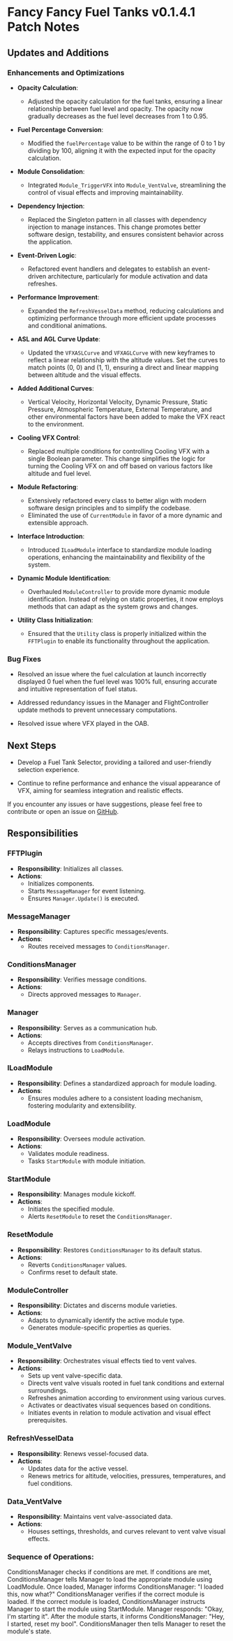 # Fancy Fancy Fuel Tanks v0.1.4.1 Patch Notes

## Updates and Additions

### Enhancements and Optimizations

- **Opacity Calculation**: 
  - Adjusted the opacity calculation for the fuel tanks, ensuring a linear relationship between fuel level and opacity. The opacity now gradually decreases as the fuel level decreases from 1 to 0.95.

- **Fuel Percentage Conversion**: 
  - Modified the `fuelPercentage` value to be within the range of 0 to 1 by dividing by 100, aligning it with the expected input for the opacity calculation.

- **Module Consolidation**: 
  - Integrated `Module_TriggerVFX` into `Module_VentValve`, streamlining the control of visual effects and improving maintainability.

- **Dependency Injection**: 
  - Replaced the Singleton pattern in all classes with dependency injection to manage instances. This change promotes better software design, testability, and ensures consistent behavior across the application.

- **Event-Driven Logic**: 
  - Refactored event handlers and delegates to establish an event-driven architecture, particularly for module activation and data refreshes.

- **Performance Improvement**: 
  - Expanded the `RefreshVesselData` method, reducing calculations and optimizing performance through more efficient update processes and conditional animations.

- **ASL and AGL Curve Update**: 
  - Updated the `VFXASLCurve` and `VFXAGLCurve` with new keyframes to reflect a linear relationship with the altitude values. Set the curves to match points (0, 0) and (1, 1), ensuring a direct and linear mapping between altitude and the visual effects.

- **Added Additional Curves**: 
  - Vertical Velocity, Horizontal Velocity, Dynamic Pressure, Static Pressure, Atmospheric Temperature, External Temperature, and other environmental factors have been added to make the VFX react to the environment.

- **Cooling VFX Control**: 
  - Replaced multiple conditions for controlling Cooling VFX with a single Boolean parameter. This change simplifies the logic for turning the Cooling VFX on and off based on various factors like altitude and fuel level.

- **Module Refactoring**:
  - Extensively refactored every class to better align with modern software design principles and to simplify the codebase.
  - Eliminated the use of `CurrentModule` in favor of a more dynamic and extensible approach.
  
- **Interface Introduction**:
  - Introduced `ILoadModule` interface to standardize module loading operations, enhancing the maintainability and flexibility of the system.
  
- **Dynamic Module Identification**:
  - Overhauled `ModuleController` to provide more dynamic module identification. Instead of relying on static properties, it now employs methods that can adapt as the system grows and changes.
  
- **Utility Class Initialization**:
  - Ensured that the `Utility` class is properly initialized within the `FFTPlugin` to enable its functionality throughout the application.

### Bug Fixes

- Resolved an issue where the fuel calculation at launch incorrectly displayed 0 fuel when the fuel level was 100% full, ensuring accurate and intuitive representation of fuel status.

- Addressed redundancy issues in the Manager and FlightController update methods to prevent unnecessary computations.

- Resolved issue where VFX played in the OAB.

## Next Steps

- Develop a Fuel Tank Selector, providing a tailored and user-friendly selection experience.

- Continue to refine performance and enhance the visual appearance of VFX, aiming for seamless integration and realistic effects.

If you encounter any issues or have suggestions, please feel free to contribute or open an issue on [GitHub](https://github.com/cvusmo/FFT).

## Responsibilities

### FFTPlugin

- **Responsibility**: Initializes all classes.
- **Actions**: 
  - Initializes components.
  - Starts `MessageManager` for event listening.
  - Ensures `Manager.Update()` is executed.

### MessageManager

- **Responsibility**: Captures specific messages/events.
- **Actions**: 
  - Routes received messages to `ConditionsManager`.

### ConditionsManager

- **Responsibility**: Verifies message conditions.
- **Actions**: 
  - Directs approved messages to `Manager`.

### Manager

- **Responsibility**: Serves as a communication hub.
- **Actions**: 
  - Accepts directives from `ConditionsManager`.
  - Relays instructions to `LoadModule`.

### ILoadModule

- **Responsibility**: Defines a standardized approach for module loading.
- **Actions**: 
  - Ensures modules adhere to a consistent loading mechanism, fostering modularity and extensibility.

### LoadModule

- **Responsibility**: Oversees module activation.
- **Actions**: 
  - Validates module readiness.
  - Tasks `StartModule` with module initiation.

### StartModule

- **Responsibility**: Manages module kickoff.
- **Actions**: 
  - Initiates the specified module.
  - Alerts `ResetModule` to reset the `ConditionsManager`.

### ResetModule

- **Responsibility**: Restores `ConditionsManager` to its default status.
- **Actions**: 
  - Reverts `ConditionsManager` values.
  - Confirms reset to default state.

### ModuleController

- **Responsibility**: Dictates and discerns module varieties.
- **Actions**:
  - Adapts to dynamically identify the active module type.
  - Generates module-specific properties as queries.

### Module_VentValve

- **Responsibility**: Orchestrates visual effects tied to vent valves.
- **Actions**: 
  - Sets up vent valve-specific data.
  - Directs vent valve visuals rooted in fuel tank conditions and external surroundings.
  - Refreshes animation according to environment using various curves.
  - Activates or deactivates visual sequences based on conditions.
  - Initiates events in relation to module activation and visual effect prerequisites.

### RefreshVesselData

- **Responsibility**: Renews vessel-focused data.
- **Actions**:
  - Updates data for the active vessel.
  - Renews metrics for altitude, velocities, pressures, temperatures, and fuel conditions.

### Data_VentValve

- **Responsibility**: Maintains vent valve-associated data.
- **Actions**:
  - Houses settings, thresholds, and curves relevant to vent valve visual effects.

### Sequence of Operations:

ConditionsManager checks if conditions are met.
If conditions are met, ConditionsManager tells Manager to load the appropriate module using LoadModule.
Once loaded, Manager informs ConditionsManager: "I loaded this, now what?"
ConditionsManager verifies if the correct module is loaded.
If the correct module is loaded, ConditionsManager instructs Manager to start the module using StartModule.
Manager responds: "Okay, I'm starting it".
After the module starts, it informs ConditionsManager: "Hey, I started, reset my bool".
ConditionsManager then tells Manager to reset the module's state.
